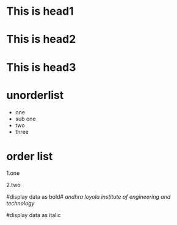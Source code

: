 # This is head1
# This is head2
# This is head3

# unorderlist 
* one
* sub one 
* two
* three

# order list
1.one

2.two

#display data as bold#
*andhra loyola institute of engineering and technology*


#display data as italic

